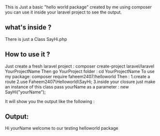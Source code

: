 This is Just a basic "hello world package" created by me using composer you can use it inside your laravel project to see the output.

what's inside ?
---------------
There is just a Class SayHi.php

How to use it ?
---------------
Just create a fresh laravel project : composer create-project laravel/laravel YourProjectName
Then go YourProject folder : cd YourProjectName
To use my package: composer require faheem2407/helloworld
Then :
     1.create a route
     2.use Faheem2407\Helloworld\SayHi;
     3.inside your closure just make an instance of this class pass yourName as a parameter : new SayHi("yourName");

It will show you the output like the following :

Output:
------
Hi yourName welcome to our testing helloworld package

